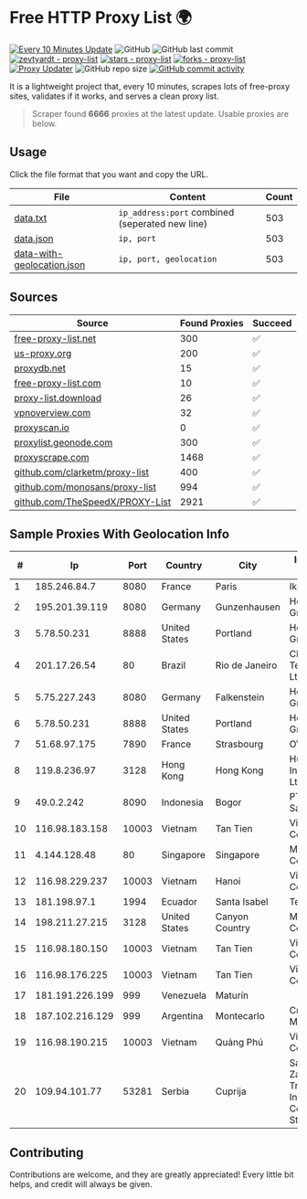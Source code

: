 
# Free HTTP Proxy List 🌍

[![Every 10 Minutes Update](https://github.com/mertguvencli/http-proxy-list/actions/workflows/main.yml/badge.svg?branch=main)](https://github.com/mertguvencli/http-proxy-list/actions/workflows/main.yml)
![GitHub](https://img.shields.io/github/license/mertguvencli/http-proxy-list)
![GitHub last commit](https://img.shields.io/github/last-commit/mertguvencli/http-proxy-list)
[![zevtyardt - proxy-list](https://img.shields.io/static/v1?label=zevtyardt&message=proxy-list&color=blue&logo=github)](https://github.com/zevtyardt/proxy-list "Go to GitHub repo")
[![stars - proxy-list](https://img.shields.io/github/stars/zevtyardt/proxy-list?style=social)](https://github.com/zevtyardt/proxy-list)
[![forks - proxy-list](https://img.shields.io/github/forks/zevtyardt/proxy-list?style=social)](https://github.com/zevtyardt/proxy-list)
[![Proxy Updater](https://github.com/zevtyardt/proxy-list/workflows/Proxy%20Updater/badge.svg)](https://github.com/zevtyardt/proxy-list/actions?query=workflow:"Proxy+Updater")
![GitHub repo size](https://img.shields.io/github/repo-size/zevtyardt/proxy-list)
[![GitHub commit activity](https://img.shields.io/github/commit-activity/m/zevtyardt/proxy-list?logo=commits)](https://github.com/zevtyardt/proxy-list/commits/main)

It is a lightweight project that, every 10 minutes, scrapes lots of free-proxy sites, validates if it works, and serves a clean proxy list.

> Scraper found **6666** proxies at the latest update. Usable proxies are below.

## Usage

Click the file format that you want and copy the URL.

|File|Content|Count|
|----|-------|-----|
|[data.txt](https://raw.githubusercontent.com/mertguvencli/http-proxy-list/main/proxy-list/data.txt)|`ip_address:port` combined (seperated new line)|503|
|[data.json](https://raw.githubusercontent.com/mertguvencli/http-proxy-list/main/proxy-list/data.json)|`ip, port`|503|
|[data-with-geolocation.json](https://raw.githubusercontent.com/mertguvencli/http-proxy-list/main/proxy-list/data-with-geolocation.json)|`ip, port, geolocation`|503|

## Sources

|Source|Found Proxies|Succeed|
|------|-------------|-------|
|[free-proxy-list.net](https://free-proxy-list.net)|300|✅|
|[us-proxy.org](https://www.us-proxy.org)|200|✅|
|[proxydb.net](http://proxydb.net)|15|✅|
|[free-proxy-list.com](https://free-proxy-list.com/?page=&port=&type%5B%5D=http&type%5B%5D=https&up_time=0&search=Search)|10|✅|
|[proxy-list.download](https://www.proxy-list.download/HTTP)|26|✅|
|[vpnoverview.com](https://vpnoverview.com/privacy/anonymous-browsing/free-proxy-servers)|32|✅|
|[proxyscan.io](https://www.proxyscan.io)|0|✅|
|[proxylist.geonode.com](https://proxylist.geonode.com/api/proxy-list?limit=300&page=1&sort_by=lastChecked&sort_type=desc&protocols=http,https)|300|✅|
|[proxyscrape.com](https://api.proxyscrape.com/v2/?request=displayproxies&protocol=http&timeout=10000&country=all&ssl=all&anonymity=all)|1468|✅|
|[github.com/clarketm/proxy-list](https://raw.githubusercontent.com/clarketm/proxy-list/master/proxy-list-raw.txt)|400|✅|
|[github.com/monosans/proxy-list](https://raw.githubusercontent.com/monosans/proxy-list/main/proxies/http.txt)|994|✅|
|[github.com/TheSpeedX/PROXY-List](https://raw.githubusercontent.com/TheSpeedX/PROXY-List/master/http.txt)|2921|✅|


## Sample Proxies With Geolocation Info

|#|Ip|Port|Country|City|Internet Service Provider|
|-|--|----|-------|----|-------------------------|
|1|185.246.84.7|8080|France|Paris|Ikoula Net SAS|
|2|195.201.39.119|8080|Germany|Gunzenhausen|Hetzner Online GmbH|
|3|5.78.50.231|8888|United States|Portland|Hetzner Online GmbH|
|4|201.17.26.54|80|Brazil|Rio de Janeiro|Claro NXT Telecomunicacoes Ltda|
|5|5.75.227.243|8080|Germany|Falkenstein|Hetzner Online GmbH|
|6|5.78.50.231|8888|United States|Portland|Hetzner Online GmbH|
|7|51.68.97.175|7890|France|Strasbourg|OVH SAS|
|8|119.8.236.97|3128|Hong Kong|Hong Kong|Huawei International Pte. Ltd.|
|9|49.0.2.242|8090|Indonesia|Bogor|PT Usaha Adi Sanggoro|
|10|116.98.183.158|10003|Vietnam|Tan Tien|Viettel Corporation|
|11|4.144.128.48|80|Singapore|Singapore|Microsoft Corporation|
|12|116.98.229.237|10003|Vietnam|Hanoi|Viettel Corporation|
|13|181.198.97.1|1994|Ecuador|Santa Isabel|Telconet S.A|
|14|198.211.27.215|3128|United States|Canyon Country|Multacom Corporation|
|15|116.98.180.150|10003|Vietnam|Tan Tien|Viettel Corporation|
|16|116.98.176.225|10003|Vietnam|Tan Tien|Viettel Corporation|
|17|181.191.226.199|999|Venezuela|Maturín||
|18|187.102.216.129|999|Argentina|Montecarlo|Cretton Lisandro Maximiliano|
|19|116.98.190.215|10003|Vietnam|Quảng Phú|Viettel Corporation|
|20|109.94.101.77|53281|Serbia|Cuprija|Samostalna Zanatska i Trgovinska Radnja Intercom Computers Goran Stojkovic Pred|



## Contributing

Contributions are welcome, and they are greatly appreciated! Every
little bit helps, and credit will always be given.

